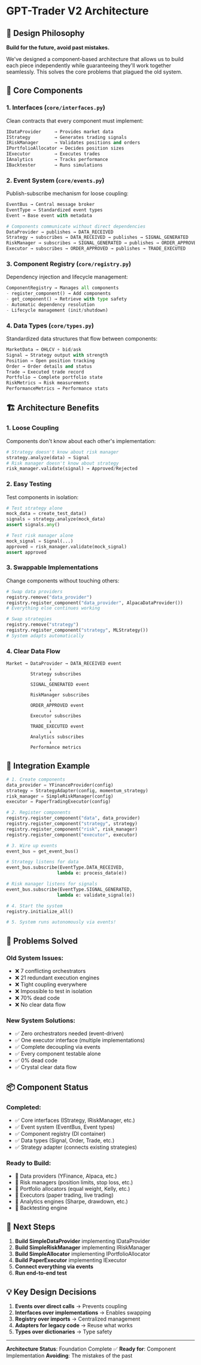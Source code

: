 # GPT-Trader V2 Architecture

## 🎯 Design Philosophy

**Build for the future, avoid past mistakes.**

We've designed a component-based architecture that allows us to build each piece independently while guaranteeing they'll work together seamlessly. This solves the core problems that plagued the old system.

## 🔧 Core Components

### 1. **Interfaces** (`core/interfaces.py`)
Clean contracts that every component must implement:

```python
IDataProvider     → Provides market data
IStrategy         → Generates trading signals
IRiskManager      → Validates positions and orders
IPortfolioAllocator → Decides position sizes
IExecutor         → Executes trades
IAnalytics        → Tracks performance
IBacktester       → Runs simulations
```

### 2. **Event System** (`core/events.py`)
Publish-subscribe mechanism for loose coupling:

```python
EventBus → Central message broker
EventType → Standardized event types
Event → Base event with metadata

# Components communicate without direct dependencies
DataProvider → publishes → DATA_RECEIVED
Strategy → subscribes → DATA_RECEIVED → publishes → SIGNAL_GENERATED
RiskManager → subscribes → SIGNAL_GENERATED → publishes → ORDER_APPROVED
Executor → subscribes → ORDER_APPROVED → publishes → TRADE_EXECUTED
```

### 3. **Component Registry** (`core/registry.py`)
Dependency injection and lifecycle management:

```python
ComponentRegistry → Manages all components
- register_component() → Add components
- get_component() → Retrieve with type safety
- Automatic dependency resolution
- Lifecycle management (init/shutdown)
```

### 4. **Data Types** (`core/types.py`)
Standardized data structures that flow between components:

```python
MarketData → OHLCV + bid/ask
Signal → Strategy output with strength
Position → Open position tracking
Order → Order details and status
Trade → Executed trade record
Portfolio → Complete portfolio state
RiskMetrics → Risk measurements
PerformanceMetrics → Performance stats
```

## 🏗️ Architecture Benefits

### **1. Loose Coupling**
Components don't know about each other's implementation:
```python
# Strategy doesn't know about risk manager
strategy.analyze(data) → Signal
# Risk manager doesn't know about strategy
risk_manager.validate(signal) → Approved/Rejected
```

### **2. Easy Testing**
Test components in isolation:
```python
# Test strategy alone
mock_data = create_test_data()
signals = strategy.analyze(mock_data)
assert signals.any()

# Test risk manager alone
mock_signal = Signal(...)
approved = risk_manager.validate(mock_signal)
assert approved
```

### **3. Swappable Implementations**
Change components without touching others:
```python
# Swap data providers
registry.remove("data_provider")
registry.register_component("data_provider", AlpacaDataProvider())
# Everything else continues working

# Swap strategies
registry.remove("strategy")
registry.register_component("strategy", MLStrategy())
# System adapts automatically
```

### **4. Clear Data Flow**
```
Market → DataProvider → DATA_RECEIVED event
                ↓
         Strategy subscribes
                ↓
         SIGNAL_GENERATED event
                ↓
         RiskManager subscribes
                ↓
         ORDER_APPROVED event
                ↓
         Executor subscribes
                ↓
         TRADE_EXECUTED event
                ↓
         Analytics subscribes
                ↓
         Performance metrics
```

## 🔌 Integration Example

```python
# 1. Create components
data_provider = YFinanceProvider(config)
strategy = StrategyAdapter(config, momentum_strategy)
risk_manager = SimpleRiskManager(config)
executor = PaperTradingExecutor(config)

# 2. Register components
registry.register_component("data", data_provider)
registry.register_component("strategy", strategy)
registry.register_component("risk", risk_manager)
registry.register_component("executor", executor)

# 3. Wire up events
event_bus = get_event_bus()

# Strategy listens for data
event_bus.subscribe(EventType.DATA_RECEIVED, 
                   lambda e: process_data(e))

# Risk manager listens for signals
event_bus.subscribe(EventType.SIGNAL_GENERATED,
                   lambda e: validate_signal(e))

# 4. Start the system
registry.initialize_all()

# 5. System runs autonomously via events!
```

## 🚫 Problems Solved

### **Old System Issues:**
- ❌ 7 conflicting orchestrators
- ❌ 21 redundant execution engines
- ❌ Tight coupling everywhere
- ❌ Impossible to test in isolation
- ❌ 70% dead code
- ❌ No clear data flow

### **New System Solutions:**
- ✅ Zero orchestrators needed (event-driven)
- ✅ One executor interface (multiple implementations)
- ✅ Complete decoupling via events
- ✅ Every component testable alone
- ✅ 0% dead code
- ✅ Crystal clear data flow

## 📦 Component Status

### **Completed:**
- ✅ Core interfaces (IStrategy, IRiskManager, etc.)
- ✅ Event system (EventBus, Event types)
- ✅ Component registry (DI container)
- ✅ Data types (Signal, Order, Trade, etc.)
- ✅ Strategy adapter (connects existing strategies)

### **Ready to Build:**
- 🔨 Data providers (YFinance, Alpaca, etc.)
- 🔨 Risk managers (position limits, stop loss, etc.)
- 🔨 Portfolio allocators (equal weight, Kelly, etc.)
- 🔨 Executors (paper trading, live trading)
- 🔨 Analytics engines (Sharpe, drawdown, etc.)
- 🔨 Backtesting engine

## 🎯 Next Steps

1. **Build SimpleDataProvider** implementing IDataProvider
2. **Build SimpleRiskManager** implementing IRiskManager
3. **Build SimpleAllocator** implementing IPortfolioAllocator
4. **Build PaperExecutor** implementing IExecutor
5. **Connect everything via events**
6. **Run end-to-end test**

## 💡 Key Design Decisions

1. **Events over direct calls** → Prevents coupling
2. **Interfaces over implementations** → Enables swapping
3. **Registry over imports** → Centralized management
4. **Adapters for legacy code** → Reuse what works
5. **Types over dictionaries** → Type safety

---

**Architecture Status**: Foundation Complete ✅
**Ready for**: Component Implementation
**Avoiding**: The mistakes of the past
